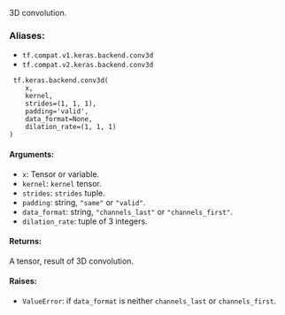 
3D convolution.
### Aliases:
- `tf.compat.v1.keras.backend.conv3d`
- `tf.compat.v2.keras.backend.conv3d`

```
 tf.keras.backend.conv3d(
    x,
    kernel,
    strides=(1, 1, 1),
    padding='valid',
    data_format=None,
    dilation_rate=(1, 1, 1)
)
```
#### Arguments:
- `x`: Tensor or variable.
- `kernel`: `kernel` tensor.
- `strides`: `strides` tuple.
- `padding`: string, `"same"` or `"valid"`.
- `data_format`: string, `"channels_last"` or `"channels_first"`.
- `dilation_rate`: tuple of 3 integers.
#### Returns:

A tensor, result of 3D convolution.
#### Raises:
- `ValueError`: if `data_format` is neither `channels_last` or `channels_first`.
